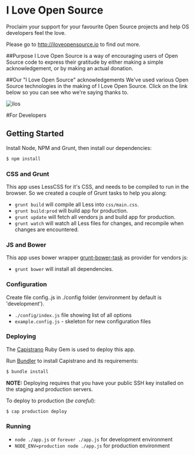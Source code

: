 I Love Open Source
=====================

Proclaim your support for your favourite Open Source projects and help OS developers feel the love.

Please go to http://iloveopensource.io to find out more.

##Purpose
I Love Open Source is a way of encouraging users of Open Source code to express their gratitude by either making a simple acknowledgement, or by making an actual donation.

##Our "I Love Open Source" acknowledgements
We've used various Open Source technologies in the making of I Love Open Source. Click on the link below so you can see who we're saying thanks to.

![ilos](https://github.com/codio/iloveopensource/blob/master/public/images/logo-lightbg.png?raw=true)

#For Developers

## Getting Started

Install Node, NPM and Grunt, then install our dependencies:

```bash
$ npm install
```

### CSS and Grunt

This app uses LessCSS for it's CSS, and needs to be compiled to run in the browser. So we created a couple of Grunt tasks to help you along:

 - `grunt build` will compile all Less into `css/main.css`.
 - `grunt build:prod` will build app for production.
 - `grunt update` will fetch all vendors js and build app for production.
 - `grunt watch` will watch all Less files for changes, and recompile when changes are encountered.

### JS and Bower

This app uses bower wrapper [grunt-bower-task](https://github.com/yatskevich/grunt-bower-task) as provider for vendors js:

 - `grunt bower` will install all dependencies.

### Configuration

Create file config.<your environment name>.js in ./config folder (environment by default is 'development').

 - `./config/index.js` file showing list of all options
 - `example.config.js` - skeleton for new configuration files

### Deploying

The [Capistrano](http://capistranorb.com/) Ruby Gem is used to deploy this app.

Run [Bundler](http://gembundler.com/) to install Capistrano and its requirements:

```bash
$ bundle install
```
**NOTE:** Deploying requires that you have your public SSH key installed on the staging and production servers.

To deploy to production (_be careful_):

```bash
$ cap production deploy
```

### Running

 - `node ./app.js` or `forever ./app.js` for development environment
 - `NODE_ENV=production node ./app.js` for production environment

